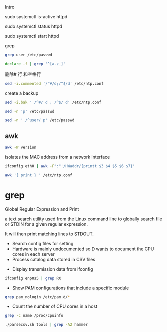 Intro

sudo systemctl is-active httpd

sudo systemctl status httpd

sudo systemctl start httpd

grep



```bash
grep user /etc/passwd
```





```bash
declare -f | grep '^[a-z_]'
```



删除# 行 和空格行

```bash
sed -i.commented '/^#/d;/^$/d' /etc/ntp.conf
```



create a backup

```bash
sed -i.bak ' /^#/ d ; /^$/ d' /etc/ntp.conf
```





```bash
sed -n 'p' /etc/passwd
```





```bash
sed -n ' /^user/ p' /etc/passwd
```



## awk

```bash
awk -W version
```



isolates the MAC address from a network interface

```bash
ifconfig eth0 | awk -F":"'/HWaddr/{printt $3 $4 $5 $6 $7}'
```





```bash
awk '{ print } ' /etc/ntp.conf
```



# grep

Global Regular Expression and Print

a text search utility used from the Linux command line to globally search file or STDIN for a given regular expression.

It will then print matching lines to STDOUT.

* Search config files for setting
* Hardware is mainly undocumented so D wants to document the CPU cores in each server
* Process catalog data stored in CSV files



- Display transmission data from ifconfig

```bash
ifconfig enp0s5 | grep RX
```

* Show PAM configurations that include a specific module

```bash
grep pam_nologin /etc/pam.d/*
```

* Count the number of CPU cores in a host

```bash
grep -c name /proc/cpuinfo
```



```bash
./parsecsv.sh tools | grep -A2 hammer
```



```bash

```



```bash

```



```bash

```



```bash

```



```bash

```



```bash

```



```bash

```



```bash

```



```bash

```

